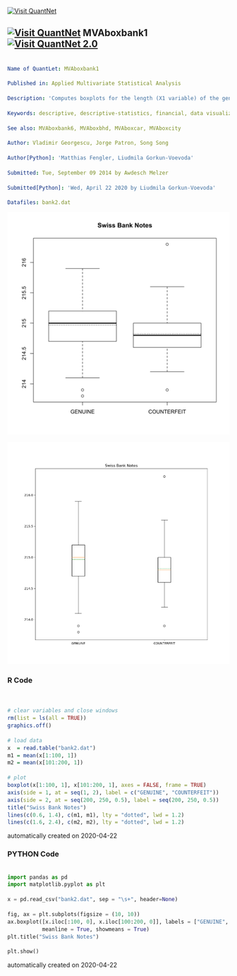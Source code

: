 [<img src="https://github.com/QuantLet/Styleguide-and-FAQ/blob/master/pictures/banner.png" width="888" alt="Visit QuantNet">](http://quantlet.de/)

## [<img src="https://github.com/QuantLet/Styleguide-and-FAQ/blob/master/pictures/qloqo.png" alt="Visit QuantNet">](http://quantlet.de/) **MVAboxbank1** [<img src="https://github.com/QuantLet/Styleguide-and-FAQ/blob/master/pictures/QN2.png" width="60" alt="Visit QuantNet 2.0">](http://quantlet.de/)

```yaml

Name of QuantLet: MVAboxbank1

Published in: Applied Multivariate Statistical Analysis

Description: 'Computes boxplots for the length (X1 variable) of the genuine and forged banknotes from the Swiss bank data.'

Keywords: descriptive, descriptive-statistics, financial, data visualization, boxplot, plot, graphical representation

See also: MVAboxbank6, MVAboxbhd, MVAboxcar, MVAboxcity

Author: Vladimir Georgescu, Jorge Patron, Song Song

Author[Python]: 'Matthias Fengler, Liudmila Gorkun-Voevoda'

Submitted: Tue, September 09 2014 by Awdesch Melzer

Submitted[Python]: 'Wed, April 22 2020 by Liudmila Gorkun-Voevoda'

Datafiles: bank2.dat

```

![Picture1](MVAboxbank1-1.png)

![Picture2](MVAboxbank1_python.png)

### R Code
```r


# clear variables and close windows
rm(list = ls(all = TRUE))
graphics.off()

# load data
x  = read.table("bank2.dat")
m1 = mean(x[1:100, 1])
m2 = mean(x[101:200, 1])

# plot
boxplot(x[1:100, 1], x[101:200, 1], axes = FALSE, frame = TRUE)
axis(side = 1, at = seq(1, 2), label = c("GENUINE", "COUNTERFEIT"))
axis(side = 2, at = seq(200, 250, 0.5), label = seq(200, 250, 0.5))
title("Swiss Bank Notes")
lines(c(0.6, 1.4), c(m1, m1), lty = "dotted", lwd = 1.2)
lines(c(1.6, 2.4), c(m2, m2), lty = "dotted", lwd = 1.2)
```

automatically created on 2020-04-22

### PYTHON Code
```python

import pandas as pd
import matplotlib.pyplot as plt

x = pd.read_csv("bank2.dat", sep = "\s+", header=None)

fig, ax = plt.subplots(figsize = (10, 10))
ax.boxplot([x.iloc[:100, 0], x.iloc[100:200, 0]], labels = ["GENUINE", "COUNTERFEIT"], 
           meanline = True, showmeans = True)
plt.title("Swiss Bank Notes")

plt.show()


```

automatically created on 2020-04-22